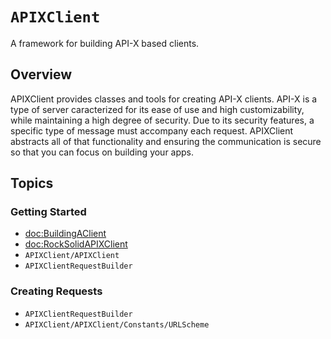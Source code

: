# ``APIXClient``

A framework for building API-X based clients.

## Overview

APIXClient provides classes and tools for creating API-X clients. API-X is a type of
server caracterized for its ease of use and high customizability, while maintaining
a high degree of security. Due to its security features, a specific type of
message must accompany each request. APIXClient abstracts all of that functionality
and ensuring the communication is secure so that you can focus on building your apps.

## Topics

### Getting Started

- <doc:BuildingAClient>
- <doc:RockSolidAPIXClient>
- ``APIXClient/APIXClient``
- ``APIXClientRequestBuilder``

### Creating Requests

- ``APIXClientRequestBuilder``
- ``APIXClient/APIXClient/Constants/URLScheme``
